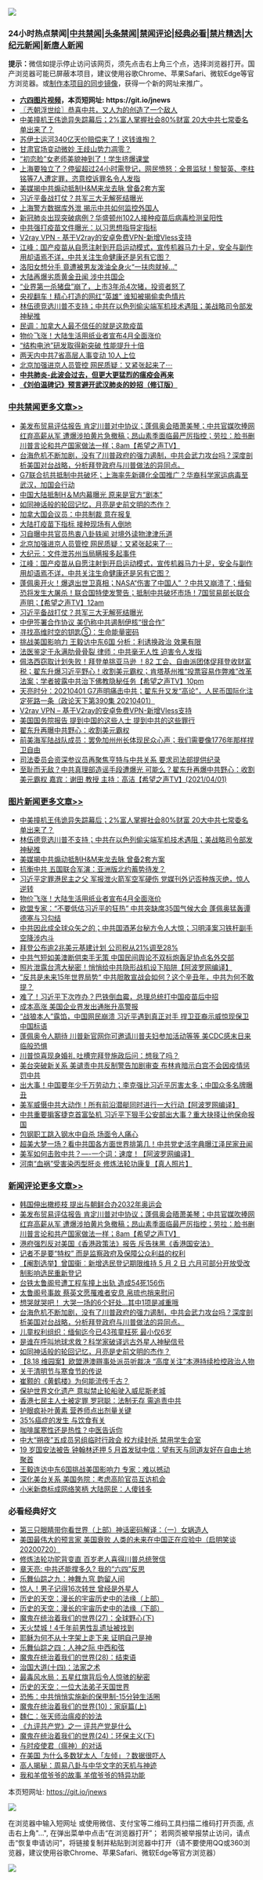![](https://raw.githubusercontent.com/fqnews/bnews/master/64photo/fqnews-qr.jpg)

<div id="tt">
<h3>24小时热点禁闻|<a href="#%E4%B8%AD%E5%85%B1%E7%A6%81%E9%97%BB%E6%9B%B4%E5%A4%9A%E6%96%87%E7%AB%A0">中共禁闻</a>|<a href="#%E5%9B%BE%E7%89%87%E6%96%B0%E9%97%BB%E6%9B%B4%E5%A4%9A%E6%96%87%E7%AB%A0">头条禁闻</a>|<a href="#%E6%96%B0%E9%97%BB%E8%AF%84%E8%AE%BA%E6%9B%B4%E5%A4%9A%E6%96%87%E7%AB%A0">禁闻评论|<a href="#%E5%BF%85%E7%9C%8B%E7%BB%8F%E5%85%B8%E5%A5%BD%E6%96%87">经典必看|<a href="/video.md#%E7%A6%81%E7%89%87%E7%B2%BE%E9%80%89">禁片精选</a>|<a href="https://github.com/fqnews/djy/blob/master/gb/nf1351518.md#1">大纪元新闻</a>|<a href="https://github.com/fqnews/ntdtv/blob/master/gb/prog204.md#1">新唐人新闻</a></h3>
<div><b>提示：</b>微信如提示停止访问该网页，须先点击右上角三个点，选择浏览器打开。国产浏览器可能已屏蔽本项目，建议使用谷歌Chrome、苹果Safari、微软Edge等官方浏览器。或<a href="https://github.com/fqnews/bnews/blob/master/%E5%88%B6%E4%BD%9Cgit%E7%A6%81%E9%97%BB%E9%95%9C%E5%83%8F.md">制作本项目的同步镜像</a>，获得一个新的网址来推广。</div>
<ul>
<li><b><a href="http://d1.bdrive.tk/64.mp4" target="_blank">六四图片视频</a>，本页短网址: https://git.io/jnews</b></li>
<li><a href="/ssgc/20210402/1517726.md">〖兲朝浮世绘〗恭喜中共，又人为的创造了一个敌人</a></li>
<li><a href="/topimagenews/20210402/1517957.md">中美撞机王伟诡异失踪幕后；2%富人掌握社会80%财富 20大中共七常委名单出来了？</a></li>
<li><a href="/cnnews/20210401/1517550.md">苏伊士运河340亿天价赔偿来了！这钱谁掏？</a></li>
<li><a href="/cbnews/20210402/1517731.md">甘肃官场变动微妙 王歧山势力凋零？</a></li>
<li><a href="/yule/20210401/1517519.md">“初恋脸”女老师美貌神到了！学生挤爆课堂</a></li>
<li><a href="/bannedvideo/20210402/1517797.md">上海要独立了？停留超过24小时需登记，网民愤怒：全景监狱！黎智英、李柱铭等7人遭定罪，恣意控诉罪名令人发指</a></li>
<li><a href="/topimagenews/20210402/1517863.md">美媒揭中共煽动抵制H&M来龙去脉 曾备2套方案</a></li>
<li><a href="/cbnews/20210402/1517979.md">习近平备战打仗？共军三大无解死结曝光</a></li>
<li><a href="/cbnews/20210402/1517718.md">上海警方数据库外泄 揭示中共如何监控外国人</a></li>
<li><a href="/cnnews/20210402/1517661.md">新冠肺炎出现突破病例？华盛顿州102人接种疫苗后病毒检测呈阳性</a></li>
<li><a href="/cbnews/20210401/1517566.md">中共强打疫苗文件曝光：以习思想指导定指标</a></li>
<li><a href="/comments/20210402/1257608.md">V2ray VPN - 基于V2ray的安卓免费VPN-新增Vless支持</a></li>
<li><a href="/cbnews/20210402/1517987.md">江峰：国产疫苗从自愿注射到开启运动模式，宣传机器马力十足，安全与副作用却语焉不详，中共关注生命健康还是另有它图？</a></li>
<li><a href="/cbnews/20210402/1517714.md">洛阳女想分手 竟遭被男友泼油全身火“一扶肉就掉…”</a></li>
<li><a href="/cnnews/20210402/1517759.md">大陆再爆劣质黄金丑闻 涉中共国企</a></li>
<li><a href="/finance/20210402/1517904.md">“业界第一杀猪盘”崩了，上市3年杀4次猪，投资者怒了</a></li>
<li><a href="/comments/20210402/1517977.md">央视翻车！精心打造的网红“英雄” 谁知被揭偷卖色情片</a></li>
<li><a href="/topimagenews/20210402/1517873.md">林伍德竞选川普不支持；中共在以色列偷尖端军机技术遇阻；美战略司令部发神秘推</a></li>
<li><a href="/cnnews/20210402/1517722.md">民调：加拿大人最不信任的就是这款疫苗</a></li>
<li><a href="/topimagenews/20210402/1517841.md">物价飞涨！大陆生活用纸业者宣布4月全面涨价</a></li>
<li><a href="/cnnews/20210402/1517757.md">“结构电池”研发取得新突破 性能提升十倍</a></li>
<li><a href="/cnnews/20210402/1517948.md">两天内中共7省高层人事变动 10人上位</a></li>
<li><a href="/cbnews/20210402/1518062.md">北京加强进京人员管控 网民质疑：又紧张起来了⋯</a></li>
<li><b><a href="/comments/20200211/1275071.md" target="_blank">中共肺炎-此波会过去，但更大更猛烈的瘟疫会再来</a></b></li>
<li><b><a href="/comments/20200207/1272816.md" target="_blank">《刘伯温碑记》预言避开武汉肺炎的妙招（修订版）</a></b></li>
</ul>
</div>

<div class="catlist">
<h3><a href="/cbnews/" target="_blank">中共禁闻</a><span><a href="/cbnews/" target="_blank" rel="nofollow">更多文章>></a></span></h3>
<ul>
<li><a href="/comments/20210402/1518236.md" target="_blank">美发布贸易评估报告 肯定川普对中协议；蓬佩奥会晤萧美琴；中共官媒吹捧网红弃高薪从军 遭爆涉拍黄片急撤稿；昂山素季面临最严厉指控；劳拉：脸书删川普言论和共产国家做法一样；8am【希望之声TV】</a></li>
<li><a href="/comments/20210402/1518199.md" target="_blank">台海危机不断加剧，没有了川普政府的强力遏制，中共会武力攻台吗？深度剖析美国对台战略，分析拜登政府与川普做法的异同点。</a></li>
<li><a href="/cbnews/20210402/1518198.md" target="_blank">G7联合抗共抵制中共破坏；上海率先新疆化全国推广？华裔科学家运病毒至武汉，加国会行动</a></li>
<li><a href="/cbnews/20210402/1518147.md" target="_blank">中国大陆抵制H＆M内幕曝光 原来是官方“剧本”</a></li>
<li><a href="/comments/20210402/1518146.md" target="_blank">如同神话般的轮回记忆，月亮是史前文明的杰作？</a></li>
<li><a href="/cbnews/20210402/1518110.md" target="_blank">加拿大国会议员：中共制裁 意在报复</a></li>
<li><a href="/cbnews/20210402/1518109.md" target="_blank">大陆打疫苗下指标 接种现场有人倒地</a></li>
<li><a href="/cbnews/20210402/1518078.md" target="_blank">习自曝中共官员热衷八卦轶闻 对境外读物津津乐道</a></li>
<li><a href="/cbnews/20210402/1518062.md" target="_blank">北京加强进京人员管控 网民质疑：又紧张起来了⋯</a></li>
<li><a href="/cbnews/20210402/1518001.md" target="_blank">大纪元：文件泄苏州当局瞒报多起事件</a></li>
<li><a href="/cbnews/20210402/1517987.md" target="_blank">江峰：国产疫苗从自愿注射到开启运动模式，宣传机器马力十足，安全与副作用却语焉不详，中共关注生命健康还是另有它图？</a></li>
<li><a href="/comments/20210402/1517986.md" target="_blank">蓬佩奥开火！爆退出世卫真相；NASA“伤害了中国人” ？中共又崩溃了；缅甸恐将发生大屠杀！联合国特使发警告；抵制中共破坏市场！7国贸易部长联合声明；【希望之声TV】12am</a></li>
<li><a href="/cbnews/20210402/1517979.md" target="_blank">习近平备战打仗？共军三大无解死结曝光</a></li>
<li><a href="/cbnews/20210402/1517958.md" target="_blank">中伊签署合作协议 美仍称中共遏制伊核“很合作”</a></li>
<li><a href="/comments/20210402/1517945.md" target="_blank">寻找高维时空的钥匙⑤：生命能量密码</a></li>
<li><a href="/cbnews/20210402/1517923.md" target="_blank">挑战美国影响力 王毅访中东6国 分析：利诱换政治 效果有限</a></li>
<li><a href="/cbnews/20210402/1517920.md" target="_blank">法医鉴定于永满肋骨骨裂 律师：中共毫无人性 迫害令人发指</a></li>
<li><a href="/comments/20210402/1517919.md" target="_blank">佩洛西窃取计划失败！拜登单挑亚马逊 ！82 工会、自由派团体促拜登收财富税；翟东升爆习近平野心！收割美元霸权；肯塔基州推“投票容易作弊难”改革法案；学者披露中共治下佛教隐秘任务【希望之声TV】10pm</a></li>
<li><a href="/cbnews/20210402/1517916.md" target="_blank">天亮时分：20210401 G7声明痛击中共；翟东升又发“高论”，人民币国际化注定死路一条（政论天下第390集 20210401）</a></li>
<li><a href="/comments/20210402/1257608.md" target="_blank">V2ray VPN &#8211; 基于V2ray的安卓免费VPN-新增Vless支持</a></li>
<li><a href="/cbnews/20210402/1517896.md" target="_blank">美国国务院报告 提到中国的这些人士 提到中共的这些罪行</a></li>
<li><a href="/cbnews/20210402/1517890.md" target="_blank">翟东升再曝中共野心：收割美元霸权</a></li>
<li><a href="/comments/20210402/1517875.md" target="_blank">前美海军陆战队成员：罢免加州州长体现民众心声；我们需要像1776年那样捍卫自由</a></li>
<li><a href="/cbnews/20210402/1517864.md" target="_blank">司法委员会资深参议员再聚焦亨特与中共关系 要求司法部提供纪录</a></li>
<li><a href="/comments/20210402/1517826.md" target="_blank">至耻而无敌？中共真理部造谣手段遭爆光    可能么？翟东升再爆中共野心：收割美元霸权   嘉宾：谢田 教授 主持：高洁【希望之声TV】(2021/04/01)</a></li>

</ul>
</div>
<div class="catlist">
<h3><a href="/topimagenews/" target="_blank">图片新闻</a><span><a href="/topimagenews/" target="_blank" rel="nofollow">更多文章>></a></span></h3>
<ul>
<li><a href="/topimagenews/20210402/1517957.md" target="_blank">中美撞机王伟诡异失踪幕后；2%富人掌握社会80%财富 20大中共七常委名单出来了？</a></li>
<li><a href="/topimagenews/20210402/1517873.md" target="_blank">林伍德竞选川普不支持；中共在以色列偷尖端军机技术遇阻；美战略司令部发神秘推</a></li>
<li><a href="/topimagenews/20210402/1517863.md" target="_blank">美媒揭中共煽动抵制H&#038;M来龙去脉 曾备2套方案</a></li>
<li><a href="/topimagenews/20210402/1517862.md" target="_blank">抗衡中共 五国联合军演：亚洲版北约蓄势待发？</a></li>
<li><a href="/topimagenews/20210402/1517842.md" target="_blank">习近平定罪港民主之父 军报泄火箭军空军硬伤 党媒刊外记否种族灭绝，惊人逆转</a></li>
<li><a href="/topimagenews/20210402/1517841.md" target="_blank">物价飞涨！大陆生活用纸业者宣布4月全面涨价</a></li>
<li><a href="/topimagenews/20210401/1517464.md" target="_blank">欧盟专家：“不要低估习近平的狂热” 中共突缺席35国气候大会 蓬佩奥猛轰谭德塞与习勾结</a></li>
<li><a href="/topimagenews/20210401/1517078.md" target="_blank">中共因此成全球众矢之的；中共国酒茅台秘方令人大惊；习明泽案习铁杆副手空降涉内斗</a></li>
<li><a href="/topimagenews/20210401/1516907.md" target="_blank">拜登公布逾2兆美元基建计划 公司税从21%调至28%</a></li>
<li><a href="/topimagenews/20210331/1516706.md" target="_blank">中共气短如美澳断供束手无策 中国民间舆论不双标炮轰足协点名外交部</a></li>
<li><a href="/topimagenews/20210331/1516477.md" target="_blank">照片泄露台湾大秘密！悄悄给中共隐形战机设下陷阱【阿波罗网编译】</a></li>
<li><a href="/topimagenews/20210331/1516325.md" target="_blank">”反共是未来15年世界局势“ 中共胆敢宣战会如何？这个辛丑年，中共为何不敢提？</a></li>
<li><a href="/topimagenews/20210331/1516288.md" target="_blank">难了！习近平下次咋办？巴铁倒血霉，总理总统打中国疫苗后中招</a></li>
<li><a href="/topimagenews/20210331/1516209.md" target="_blank">成本高涨 美国企业界发出通胀升高警报</a></li>
<li><a href="/topimagenews/20210331/1516189.md" target="_blank">“战狼本人”露馅，中国网民崩溃 习近平遇到真正对手 捍卫亚裔示威惊现保卫中国标语</a></li>
<li><a href="/topimagenews/20210331/1516182.md" target="_blank">蓬佩奥令人期待 川普新官网你可邀请川普夫妇参加活动等等 美CDC感末日来临般恐惧</a></li>
<li><a href="/topimagenews/20210331/1516165.md" target="_blank">川普惊喜现身婚礼 吐槽完拜登施政后问：想我了吗？</a></li>
<li><a href="/topimagenews/20210331/1516164.md" target="_blank">美台突破新关系 美谴责中共反制警告加剧审查 布林肯暗示白宫不会因疫情惩罚中共</a></li>
<li><a href="/topimagenews/20210330/1515943.md" target="_blank">出大事！中国要年少千万劳动力；李克强比习近平厉害太多；中国众多名牌曝丑</a></li>
<li><a href="/topimagenews/20210330/1515759.md" target="_blank">美军威慑中共大动作！所有前沿潜艇同时进行一大行动【阿波罗网编译】</a></li>
<li><a href="/topimagenews/20210330/1515618.md" target="_blank">中共重要掮客捷克首富坠机 习近平下狠手公安部出大事？重大抉择让他保命报国</a></li>
<li><a href="/topimagenews/20210330/1515617.md" target="_blank">包钢职工跳入钢水中自杀 场面令人痛心</a></li>
<li><a href="/topimagenews/20210329/1515118.md" target="_blank">超美大梦一场？看中共国各方面世界排第几！中共党史活字典曝江泽民家丑闻</a></li>
<li><a href="/topimagenews/20210329/1514946.md" target="_blank">美军如何击败中共？&#8212;-一个词：速度！【阿波罗网编译】</a></li>
<li><a href="/comments/20210329/1514622.md" target="_blank">河南“血祸”受害染丙型肝炎 修炼法轮功康复【真人照片】</a></li>

</ul>
</div>
<div class="catlist">
<h3><a href="/comments/" target="_blank">新闻评论</a><span><a href="/comments/" target="_blank" rel="nofollow">更多文章>></a></span></h3>
<ul>
<li><a href="/comments/20210402/1518238.md" target="_blank">韩国伸出橄榄枝 提出与朝鲜合办2032年奥运会</a></li>
<li><a href="/comments/20210402/1518236.md" target="_blank">美发布贸易评估报告 肯定川普对中协议；蓬佩奥会晤萧美琴；中共官媒吹捧网红弃高薪从军 遭爆涉拍黄片急撤稿；昂山素季面临最严厉指控；劳拉：脸书删川普言论和共产国家做法一样；8am【希望之声TV】</a></li>
<li><a href="/comments/20210402/1518226.md" target="_blank">港府强烈反对美国《香港政策法》报告 斥告抹黑《香港国安法》</a></li>
<li><a href="/comments/20210402/1518225.md" target="_blank">记者不是要“特权” 而是监察政府及保障公众利益的权利</a></li>
<li><a href="/comments/20210402/1518222.md" target="_blank">【阉割选举】曾国衞︰新增选民登记期限维持 5 月 2 日 六月可部分开放受改制影响选民重新登记</a></li>
<li><a href="/comments/20210402/1518221.md" target="_blank">台铁太鲁阁号遭工程车撞上出轨 造成54死156伤</a></li>
<li><a href="/comments/20210402/1518211.md" target="_blank">太鲁阁号事故 蔡英文愿罹难者安息 帛琉也捎来慰问</a></li>
<li><a href="/comments/20210402/1518210.md" target="_blank">想哭就哭吧！ 大哭一场的6个好处&#8230;其中1项是减重哦</a></li>
<li><a href="/comments/20210402/1518199.md" target="_blank">台海危机不断加剧，没有了川普政府的强力遏制，中共会武力攻台吗？深度剖析美国对台战略，分析拜登政府与川普做法的异同点。</a></li>
<li><a href="/comments/20210402/1518185.md" target="_blank">儿童权利组织：缅甸迄今已43孩童枉死 最小仅6岁</a></li>
<li><a href="/comments/20210402/1518152.md" target="_blank">是谁在呼叫地球求救？科学家破译远古外星人神秘信号</a></li>
<li><a href="/comments/20210402/1518146.md" target="_blank">如同神话般的轮回记忆，月亮是史前文明的杰作？</a></li>
<li><a href="/comments/20210402/1518125.md" target="_blank">【8.18 维园案】欧盟港澳辧事处派员听裁决 “高度关注”本港持续检控政治人物</a></li>
<li><a href="/comments/20210402/1518122.md" target="_blank">关于清明节与寒食节的传说</a></li>
<li><a href="/comments/20210402/1518121.md" target="_blank">崔颢的《黄鹤楼》为何能流传千古？</a></li>
<li><a href="/comments/20210402/1518115.md" target="_blank">保护世界文化遗产 意拟禁止轮船驶入威尼斯老城</a></li>
<li><a href="/comments/20210402/1518094.md" target="_blank">香港七民主人士被定罪 罗冠聪：法制无存 需追责中共</a></li>
<li><a href="/comments/20210402/1518093.md" target="_blank">护眼疯补叶黄素 营养师点出剂量关键</a></li>
<li><a href="/comments/20210402/1518092.md" target="_blank">35%癌症的发生 与饮食有关</a></li>
<li><a href="/comments/20210402/1518091.md" target="_blank">咖啡属寒性还是热性？中医告诉你</a></li>
<li><a href="/comments/20210402/1518072.md" target="_blank">中大“朔夜”五成员另组临时行政会 校方续封杀 禁用学生会室</a></li>
<li><a href="/comments/20210402/1518071.md" target="_blank">19 岁国安法被告 钟翰林还押 5 月首发狱中信：望有天与同道友好在自由土地聚首</a></li>
<li><a href="/comments/20210402/1518069.md" target="_blank">王毅连访中东6国挑战美国影响力 专家：难以撼动</a></li>
<li><a href="/comments/20210402/1518026.md" target="_blank">深化美台关系 美国务院：考虑高阶官员互访机会</a></li>
<li><a href="/comments/20210402/1518009.md" target="_blank">小米新商标成网络笑柄 大陆网民：人傻钱多</a></li>

</ul>
</div>

<div class="catlist">
<h3>必看经典好文</h3>
<ul>
<li><a href="/comments/20200426/1319648.md" target="_blank">第三只眼睛带你看世界（上部）神话密码解译：（一）女娲造人</a></li>
<li><a href="/bannedvideo/20210227/1495046.md" target="_blank">美国最伟大的预言家 美国衰败 人类的未来在中国正在应验中（启明笑谈20200720）</a></li>
<li><a href="/comments/20210312/1502969.md" target="_blank">修炼法轮功驼背变直 百岁老人喜得川普总统贺信</a></li>
<li><a href="/comments/20200607/1341003.md" target="_blank">章天亮: 中共还能撑多久? 我的“六四”反思</a></li>
<li><a href="/tculture/20170718/793528.md" target="_blank">乐舞仙踪之九：神舞九穹 韵留人间</a></li>
<li><a href="/lifebaike/20210215/1487759.md" target="_blank">惊人！男子记得16次转世 曾经是外星人</a></li>
<li><a href="/tculture/20121025/73065.md" target="_blank">历史的天空：漫长的宇宙历史中的法缘（上部）</a></li>
<li><a href="/tculture/20121025/73066.md" target="_blank">历史的天空：漫长的宇宙历史中的法缘（下部）</a></li>
<li><a href="/comments/20181224/1052333.md" target="_blank">魔鬼在统治着我们的世界(27)：全球野心(下)</a></li>
<li><a href="/ccpdope/20181219/1049286.md" target="_blank">天火焚城！4千年前男性乱遗址被找到</a></li>
<li><a href="/ccpdope/20190803/1168965.md" target="_blank">耶稣为何不从十字架上走下来 证明自己是神</a></li>
<li><a href="/tculture/20190101/791144.md" target="_blank">乐舞仙踪之四：人神之际 中西和弦</a></li>
<li><a href="/comments/20181228/1054609.md" target="_blank">魔鬼在统治着我们的世界(28)：结束语</a></li>
<li><a href="/cbnews/20180320/916962.md" target="_blank">治国大道(十四)：法家之术</a></li>
<li><a href="/cbnews/20201005/1408304.md" target="_blank">最毒风水局：五星红旗背后令人惊骇的秘密</a></li>
<li><a href="/tculture/20121025/73067.md" target="_blank">历史的天空：一位大法弟子天国世界</a></li>
<li><a href="/baitai/20200711/1359005.md" target="_blank">恐怖：中共悄悄实施新的保甲制-15分钟生活圈</a></li>
<li><a href="/topimagenews/20180529/950153.md" target="_blank">魔鬼在统治着我们的世界(10)：家庭篇(上)</a></li>
<li><a href="/comments/20200224/1282494.md" target="_blank">魏仁：张天师治瘟疫的妙法</a></li>
<li><a href="/bookonline/20131116/201056.md" target="_blank">《九评共产党》之一 评共产党是什么</a></li>
<li><a href="/cbnews/20180907/994846.md" target="_blank">魔鬼在统治着我们的世界(24)：环保主义(下)</a></li>
<li><a href="/comments/20200327/1301424.md" target="_blank">与时疫使君（瘟神）的对话</a></li>
<li><a href="/comments/20200427/1319933.md" target="_blank">在美国 为什么多数犹太人「左倾」？数据很吓人</a></li>
<li><a href="/aomi/history/20170924/831575.md" target="_blank">高人揭秘：周易八卦与中华文字的天机与神迹</a></li>
<li><a href="/tculture/20200917/1398046.md" target="_blank">我和羊倌爷爷的故事 羊倌爷爷的特异功能</a></li>

</ul>
</div>

本页短网址: https://git.io/jnews

![](https://raw.githubusercontent.com/fqnews/bnews/master/64photo/fqnews-qr.jpg)

在浏览器中输入短网址 或使用微信、支付宝等二维码工具扫描二维码打开页面, 点击右上角"...", 在弹出菜单中点击“在浏览器打开”； 若网页被举报禁止访问，请点击“恢复申请访问”，将链接复制并粘贴到浏览器中打开（请不要使用QQ或360浏览器，建议使用谷歌Chrome、苹果Safari、微软Edge等官方浏览器）

![](https://raw.githubusercontent.com/fqnews/bnews/master/64photo/wx.jpg)